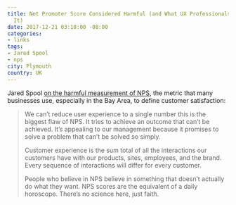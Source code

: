 ```yaml
---
title: Net Promoter Score Considered Harmful (and What UX Professionals Can Do About
  It)
date: 2017-12-21 03:10:00 -08:00
categories:
- links
tags:
- Jared Spool
- nps
city: Plymouth
country: UK
---
```


Jared Spool [on the harmful measurement of NPS](https://blog.usejournal.com/net-promoter-score-considered-harmful-and-what-ux-professionals-can-do-about-it-fe7a132f4430), the metric that many businesses use, especially in the Bay Area, to define customer satisfaction:

> We can’t reduce user experience to a single number
this is the biggest flaw of NPS. It tries to achieve an outcome that can’t be achieved. It’s appealing to our management because it promises to solve a problem that can’t be solved so simply.
>
> Customer experience is the sum total of all the interactions our customers have with our products, sites, employees, and the brand. Every sequence of interactions will differ for every customer.
> 
> People who believe in NPS believe in something that doesn’t actually do what they want. NPS scores are the equivalent of a daily horoscope. There’s no science here, just faith.
